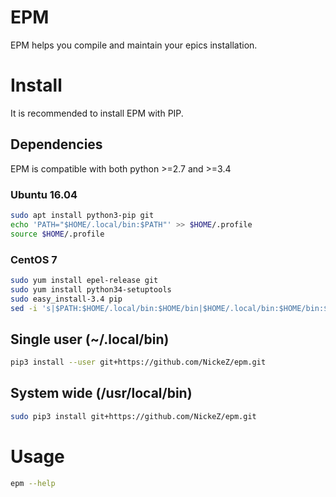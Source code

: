 # EPM

EPM helps you compile and maintain your epics installation.

# Install

It is recommended to install EPM with PIP.

## Dependencies

EPM is compatible with both python >=2.7 and >=3.4

### Ubuntu 16.04

```bash
sudo apt install python3-pip git
echo 'PATH="$HOME/.local/bin:$PATH"' >> $HOME/.profile
source $HOME/.profile
```

### CentOS 7

```bash
sudo yum install epel-release git
sudo yum install python34-setuptools
sudo easy_install-3.4 pip
sed -i 's|$PATH:$HOME/.local/bin:$HOME/bin|$HOME/.local/bin:$HOME/bin:$PATH|' $HOME/.bash_profile
```

## Single user (~/.local/bin)

```bash
pip3 install --user git+https://github.com/NickeZ/epm.git
```

## System wide (/usr/local/bin)

```bash
sudo pip3 install git+https://github.com/NickeZ/epm.git
```

# Usage

```bash
epm --help
```
